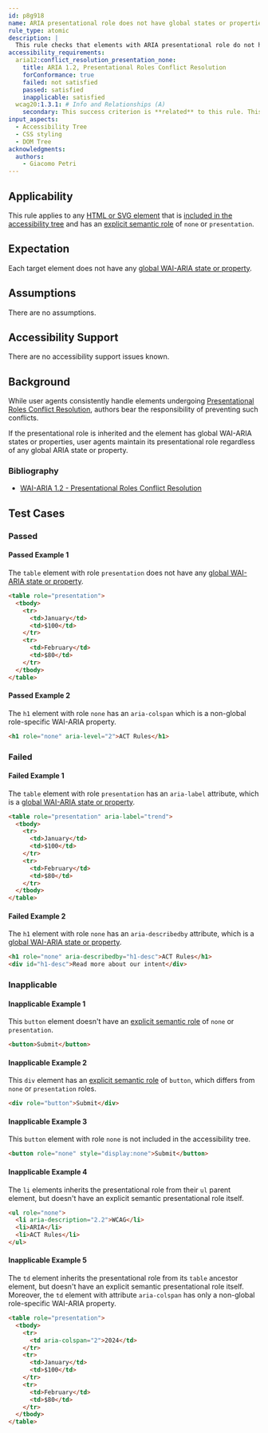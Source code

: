 ```yaml
---
id: p8g918
name: ARIA presentational role does not have global states or properties
rule_type: atomic
description: |
  This rule checks that elements with ARIA presentational role do not have global states or properties
accessibility_requirements:
  aria12:conflict_resolution_presentation_none:
    title: ARIA 1.2, Presentational Roles Conflict Resolution
    forConformance: true
    failed: not satisfied
    passed: satisfied
    inapplicable: satisfied
  wcag20:1.3.1: # Info and Relationships (A)
    secondary: This success criterion is **related** to this rule. This is because elements assigned a presentational role, but with a global WAI-ARIA state or propert, are exposed in the accessibility tree with their implicit role, potentially leading to WCAG violations. Some of the examples that either pass or fail overlap with this success criterion.
input_aspects:
  - Accessibility Tree
  - CSS styling
  - DOM Tree
acknowledgments:
  authors:
    - Giacomo Petri
---
```


## Applicability

This rule applies to any [HTML or SVG element][] that is [included in the accessibility tree][] and has an [explicit semantic role][] of `none` or `presentation`.

## Expectation

Each target element does not have any [global WAI-ARIA state or property](https://w3c.github.io/aria/#dfn-global).

## Assumptions

There are no assumptions.

## Accessibility Support

There are no accessibility support issues known.

## Background

While user agents consistently handle elements undergoing [Presentational Roles Conflict Resolution][], authors bear the responsibility of preventing such conflicts.

If the presentational role is inherited and the element has global WAI-ARIA states or properties, user agents maintain its presentational role regardless of any global ARIA state or property.

### Bibliography

- [WAI-ARIA 1.2 - Presentational Roles Conflict Resolution][Presentational Roles Conflict Resolution]

## Test Cases

### Passed

#### Passed Example 1

The `table` element with role `presentation` does not have any [global WAI-ARIA state or property](https://w3c.github.io/aria/#dfn-global).

```html
<table role="presentation">
  <tbody>
    <tr>
      <td>January</td>
      <td>$100</td>
    </tr>
    <tr>
      <td>February</td>
      <td>$80</td>
    </tr>
  </tbody>
</table>
```

#### Passed Example 2

The `h1` element with role `none` has an `aria-colspan` which is a non-global role-specific WAI-ARIA property.

```html
<h1 role="none" aria-level="2">ACT Rules</h1>
```

### Failed

#### Failed Example 1

The `table` element with role `presentation` has an `aria-label` attribute, which is a [global WAI-ARIA state or property](https://w3c.github.io/aria/#dfn-global).

```html
<table role="presentation" aria-label="trend">
  <tbody>
    <tr>
      <td>January</td>
      <td>$100</td>
    </tr>
    <tr>
      <td>February</td>
      <td>$80</td>
    </tr>
  </tbody>
</table>
```

#### Failed Example 2

The `h1` element with role `none` has an `aria-describedby` attribute, which is a [global WAI-ARIA state or property](https://w3c.github.io/aria/#dfn-global).

```html
<h1 role="none" aria-describedby="h1-desc">ACT Rules</h1>
<div id="h1-desc">Read more about our intent</div>
```

### Inapplicable

#### Inapplicable Example 1

This `button` element doesn't have an [explicit semantic role][] of `none` or `presentation`.

```html
<button>Submit</button>
```

#### Inapplicable Example 2

This `div` element has an [explicit semantic role][] of `button`, which differs from `none` or `presentation` roles.

```html
<div role="button">Submit</div>
```

#### Inapplicable Example 3

This `button` element with role `none` is not included in the accessibility tree.

```html
<button role="none" style="display:none">Submit</button>
```

#### Inapplicable Example 4

The `li` elements inherits the presentational role from their `ul` parent element, but doesn't have an explicit semantic presentational role itself.

```html
<ul role="none">
  <li aria-description="2.2">WCAG</li>
  <li>ARIA</li>
  <li>ACT Rules</li>
</ul>
```

#### Inapplicable Example 5

The `td` element inherits the presentational role from its `table` ancestor element, but doesn't have an explicit semantic presentational role itself. Moreover, the `td` element with attribute `aria-colspan` has only a non-global role-specific WAI-ARIA property.

```html
<table role="presentation">
  <tbody>
    <tr>
      <td aria-colspan="2">2024</td>
    </tr>
    <tr>
      <td>January</td>
      <td>$100</td>
    </tr>
    <tr>
      <td>February</td>
      <td>$80</td>
    </tr>
  </tbody>
</table>
```

[explicit semantic role]: #explicit-role 'Definition of Explicit Role'
[included in the accessibility tree]: #included-in-the-accessibility-tree 'Definition of Included in the Accessibility Tree'
[presentational roles conflict resolution]: https://www.w3.org/TR/wai-aria-1.2/#conflict_resolution_presentation_none 'Presentational Roles Conflict Resolution'
[html or svg element]: #namespaced-element
